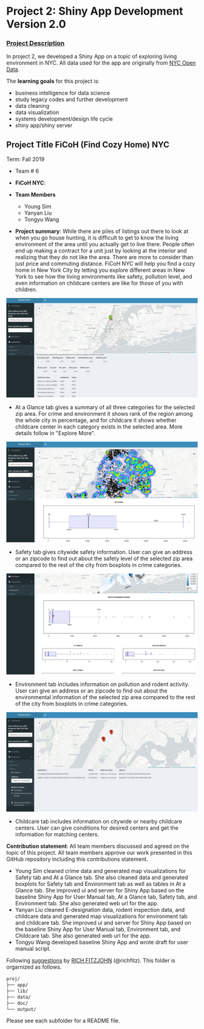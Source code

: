 # Project 2: Shiny App Development Version 2.0

### [Project Description](doc/project2_desc.md)

In project 2, we developed a Shiny App on a topic of exploring living environment in NYC. All data used for the app are originally from [NYC Open Data](https://opendata.cityofnewyork.us/).

The **learning goals** for this project is:

- business intelligence for data science
- study legacy codes and further development
- data cleaning
- data visualization
- systems development/design life cycle
- shiny app/shiny server

## Project Title FiCoH (Find Cozy Home) NYC
Term: Fall 2019

+ Team # 6
+ **FiCoH NYC**: 
+ **Team Members**
	+ Young Sim
	+ Yanyan Liu
	+ Tongyu Wang

+ **Project summary**: While there are piles of listings out there to look at when you go house hunting, it is difficult to get to know the living environment of the area until you actually get to live there. People often end up making a contract for a unit just by looking at the interior and realizing that they do not like the area. There are more to consider than just price and commuting distance. FiCoH NYC will help you find a cozy home in New York City by letting you explore different areas in New York to see how the living environments like safety, pollution level, and even information on childcare centers are like for those of you with children.

![screenshot](doc/figs/at_a_glance.JPG)
+ At a Glance tab gives a summary of all three categories for the selected zip area. For crime and environment it shows rank of the region among the whole city in percentage, and for childcare it shows whether childcare center in each category exists in the selected area. More details follow in "Explore More".

![screenshot](doc/figs/safety.JPG)
+ Safety tab gives citywide safety information. User can give an address or an zipcode to find out about the safety level of the selected zip area compared to the rest of the city from boxplots in crime categories.

![screenshot](doc/figs/environment.JPG)
+ Environment tab includes information on pollution and rodent activity. User can give an address or an zipcode to find out about the environmental information of the selected zip area compared to the rest of the city from boxplots in crime categories.

![screenshot](doc/figs/childcare.JPG)
+ Childcare tab includes information on citywide or nearby childcare centers. User can give conditions for desired centers and get the information for matching centers.



**Contribution statement**: All team members discussed and agreed on the topic of this project. All team members approve our work presented in this GitHub repository including this contributions statement. 

+ Young Sim cleaned crime data and generated map visualizations for Safety tab and At a Glance tab. She also cleaned data and generated boxplots for Safety tab and Environment tab as well as tables in At a Glance tab. She improved ui and server for Shiny App based on the baseline Shiny App for User Manual tab, At a Glance tab, Safety tab, and Environment tab. She also generated web url for the app.
+ Yanyan Liu cleaned E-designation data, rodent inspection data, and childcare data and generated map visualizations for environment tab and childcare tab. She improved ui and server for Shiny App based on the baseline Shiny App for User Manual tab, Environment tab, and Childcare tab. She also generated web url for the app.
+ Tongyu Wang developed baseline Shiny App and wrote draft for user manual script.

Following [suggestions](http://nicercode.github.io/blog/2013-04-05-projects/) by [RICH FITZJOHN](http://nicercode.github.io/about/#Team) (@richfitz). This folder is orgarnized as follows.

```
proj/
├── app/
├── lib/
├── data/
├── doc/
└── output/
```

Please see each subfolder for a README file.

